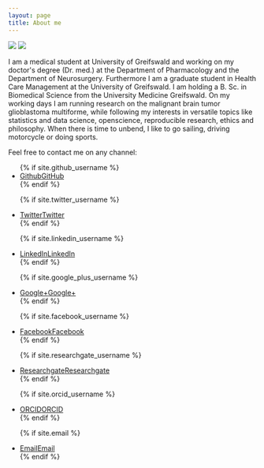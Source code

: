 ```yaml
---
layout: page
title: About me
---
```

<span class="image right"><img src="{{ site.url }}/images/avatar_big.jpg"></span>
<a href="{{ site.url }}/images/avatar_big.jpg" class="image right thumb"><img src="{{ site.url }}/images/avatar_big.jpg"></a>

I am a medical student at University of Greifswald and working on my doctor's degree (Dr. med.) at the Department of Pharmacology and the Department of Neurosurgery. Furthermore I am a graduate student in Health Care Management at the University of Greifswald. I am holding a B. Sc. in Biomedical Science from the University Medicine Greifswald. On my working days I am running research on the malignant brain tumor glioblastoma multiforme, while following my interests in versatile topics like statistics and data science, openscience, reproducible research, ethics and philosophy. When there is time to unbend, I like to go sailing, driving motorcycle or doing sports.

Feel free to contact me on any channel:
<ul>
  {% if site.github_username %}
  <li>
    <a href="https://github.com/{{ site.github_username }}" class="icon fa-github">
      Github<span class="label">GitHub</span>
    </a>
  </li>
  {% endif %}

  {% if site.twitter_username %}
  <li>
    <a href="https://twitter.com/{{ site.twitter_username }}" class="icon fa-twitter">
      Twitter<span class="label">Twitter</span>
    </a>
  </li>
  {% endif %}

  {% if site.linkedin_username %}
  <li>
    <a href="https://linkedin.com/in/{{ site.linkedin_username }}" class="icon fa-linkedin">
      LinkedIn<span class="label">LinkedIn</span>
    </a>
  </li>
  {% endif %}

  {% if site.google_plus_username %}
  <li>
    <a href="https://plus.google.com/{{ site.google_plus_username }}" class="icon fa-google-plus">
      Google+<span class="label">Google+</span>
    </a>
  </li>
  {% endif %}

  {% if site.facebook_username %}
  <li>
    <a href="https://www.facebook.com/{{ site.facebook_username }}" class="icon fa-facebook">
      Facebook<span class="label">Facebook</span>
    </a>
  </li>
  {% endif %}

  {% if site.researchgate_username %}
  <li>
    <a href="https://www.researchgate.net/profile/{{ site.researchgate_username }}" class="icon icon-ai ai-researchgate">
      Researchgate<span class="label">Researchgate</span>
    </a>
  </li>
  {% endif %}

  {% if site.orcid_username %}
  <li>
    <a href="http://orcid.org/{{ site.orcid_username }}" class="icon icon-ai ai-orcid">
      ORCID<span class="label">ORCID</span>
    </a>
  </li>
  {% endif %}

  {% if site.email %}
  <li>
    <a href="mailto:{{ site.email }}" class="icon fa-envelope-o">
      Email<span class="label">Email</span>
    </a>
  </li>
  {% endif %}
</ul>
